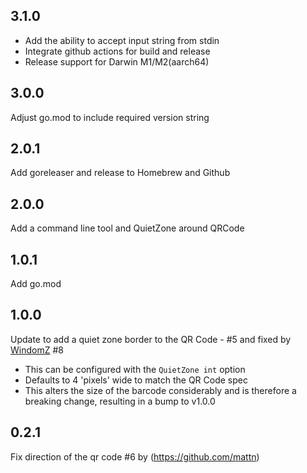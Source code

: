 ## 3.1.0

- Add the ability to accept input string from stdin
- Integrate github actions for build and release
- Release support for Darwin M1/M2(aarch64)

## 3.0.0

Adjust go.mod to include required version string

## 2.0.1

Add goreleaser and release to Homebrew and Github

## 2.0.0

Add a command line tool and QuietZone around QRCode

## 1.0.1

Add go.mod

## 1.0.0

Update to add a quiet zone border to the QR Code - #5 and fixed by [WindomZ](https://github.com/WindomZ) #8

  - This can be configured with the `QuietZone int` option
  - Defaults to 4 'pixels' wide to match the QR Code spec
  - This alters the size of the barcode considerably and is therefore a breaking change, resulting in a bump to v1.0.0

## 0.2.1 

Fix direction of the qr code #6 by (https://github.com/mattn)
